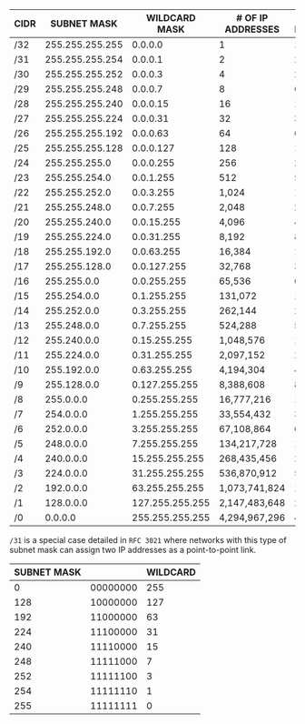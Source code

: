 |CIDR|SUBNET MASK|WILDCARD MASK|# OF IP ADDRESSES|# OF USABLE IP ADDRESSES|
|---|---|---|---|---|
|/32|255.255.255.255|0.0.0.0|1|1|
|/31|255.255.255.254|0.0.0.1|2|2*|
|/30|255.255.255.252|0.0.0.3|4|2|
|/29|255.255.255.248|0.0.0.7|8|6|
|/28|255.255.255.240|0.0.0.15|16|14|
|/27|255.255.255.224|0.0.0.31|32|30|
|/26|255.255.255.192|0.0.0.63|64|62|
|/25|255.255.255.128|0.0.0.127|128|126|
|/24|255.255.255.0|0.0.0.255|256|254|
|/23|255.255.254.0|0.0.1.255|512|510|
|/22|255.255.252.0|0.0.3.255|1,024|1,022|
|/21|255.255.248.0|0.0.7.255|2,048|2,046|
|/20|255.255.240.0|0.0.15.255|4,096|4,094|
|/19|255.255.224.0|0.0.31.255|8,192|8,190|
|/18|255.255.192.0|0.0.63.255|16,384|16,382|
|/17|255.255.128.0|0.0.127.255|32,768|32,766|
|/16|255.255.0.0|0.0.255.255|65,536|65,534|
|/15|255.254.0.0|0.1.255.255|131,072|131,070|
|/14|255.252.0.0|0.3.255.255|262,144|262,142|
|/13|255.248.0.0|0.7.255.255|524,288|524,286|
|/12|255.240.0.0|0.15.255.255|1,048,576|1,048,574|
|/11|255.224.0.0|0.31.255.255|2,097,152|2,097,150|
|/10|255.192.0.0|0.63.255.255|4,194,304|4,194,302|
|/9|255.128.0.0|0.127.255.255|8,388,608|8,388,606|
|/8|255.0.0.0|0.255.255.255|16,777,216|16,777,214|
|/7|254.0.0.0|1.255.255.255|33,554,432|33,554,430|
|/6|252.0.0.0|3.255.255.255|67,108,864|67,108,862|
|/5|248.0.0.0|7.255.255.255|134,217,728|134,217,726|
|/4|240.0.0.0|15.255.255.255|268,435,456|268,435,454|
|/3|224.0.0.0|31.255.255.255|536,870,912|536,870,910|
|/2|192.0.0.0|63.255.255.255|1,073,741,824|1,073,741,822|
|/1|128.0.0.0|127.255.255.255|2,147,483,648|2,147,483,646|
|/0|0.0.0.0|255.255.255.255|4,294,967,296|4,294,967,294|

`/31` is a special case detailed in `RFC 3021` where networks with this type of subnet mask can assign two IP addresses as a point-to-point link.

|SUBNET MASK||WILDCARD|
|---|---|---|
|0|00000000|255|11111111|
|128|10000000|127|01111111|
|192|11000000|63|00111111|
|224|11100000|31|00011111|
|240|11110000|15|00001111|
|248|11111000|7|00000111|
|252|11111100|3|00000011|
|254|11111110|1|00000001|
|255|11111111|0|00000000|

